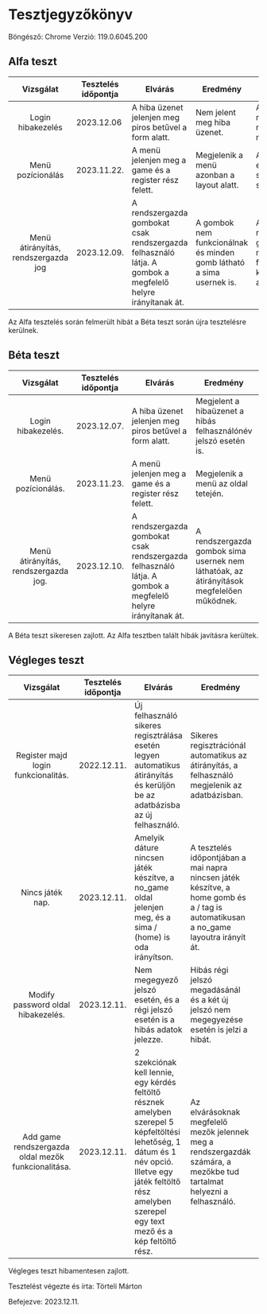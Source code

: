 # Tesztjegyzőkönyv

Böngésző: Chrome Verzió: 119.0.6045.200

## Alfa teszt

| Vizsgálat | Tesztelés időpontja | Elvárás | Eredmény | Hibák |
| :---: | --- | --- | --- | --- |
| Login hibakezelés | 2023.12.06 | A hiba üzenet jelenjen meg piros betűvel a form alatt. | Nem jelent meg hiba üzenet. | A form hibás mezők esetén nem jelenít meg hibát. |
| Menü pozícionálás | 2023.11.22. | A menü jelenjen meg a game és a register rész felett. | Megjelenik a menü azonban a layout alatt. | A viewba az elemek rossz sorrendben szerepelnek. |
| Menü átirányítás, rendszergazda jog | 2023.12.09. | A rendszergazda gombokat csak rendszergazda felhasználó látja. A gombok a megfelelő helyre irányítanak át. | A gombok nem funkcionálnak és minden gomb látható a sima usernek is. | A rendszergazda gombok nincsenek feltételhez kötve, hiányzik a href. |

Az Alfa tesztelés során felmerült hibát a Béta teszt során újra tesztelésre kerülnek.

## Béta teszt

| Vizsgálat | Tesztelés időpontja | Elvárás | Eredmény | Hibák |
| :---: | --- | --- | --- | --- |
| Login hibakezelés. | 2023.12.07. | A hiba üzenet jelenjen meg piros betűvel a form alatt. | Megjelent a hibaüzenet a hibás felhasználónév jelszó esetén is. | Nincs hiba. |
| Menü pozícionálás. | 2023.11.23. | A menü jelenjen meg a game és a register rész felett. | Megjelenik a menü az oldal tetején. | Nincs hiba. |
| Menü átirányítás, rendszergazda jog. | 2023.12.10. | A rendszergazda gombokat csak rendszergazda felhasználó látja. A gombok a megfelelő helyre irányítanak át. | A rendszergazda gombok sima usernek nem láthatóak, az átirányítások megfelelően működnek. | Nincs hiba. |

A Béta teszt sikeresen zajlott. Az Alfa tesztben talált hibák javításra kerültek.

## Végleges teszt
| Vizsgálat | Tesztelés időpontja | Elvárás | Eredmény | Hibák |
| :---: | --- | --- | --- | --- |
| Register majd login funkcionalitás. | 2022.12.11. | Új felhasználó sikeres regisztrálása esetén legyen automatikus átirányítás és kerüljön be az adatbázisba az új felhasználó. | Sikeres regisztrációnál automatikus az átirányítás, a felhasználó megjelenik az adatbázisban. | Nincs hiba. |
| Nincs játék nap. | 2023.12.11. | Amelyik dáture nincsen játék készítve, a no_game oldal jelenjen meg, és a sima / (home) is oda irányítson. | A tesztelés időpontjában a mai napra nincsen játék készítve, a home gomb és a / tag is automatikusan a no_game layoutra irányít át. | Nincs hiba. |
| Modify password oldal hibakezelés. | 2023.12.11. | Nem megegyező jelszó esetén, és a régi jelszó esetén is a hibás adatok jelezze. | Hibás régi jelszó megadásánál és a két új jelszó nem megegyezése esetén is jelzi a hibát. | Nincs hiba. |
| Add game rendszergazda oldal mezők funkcionalitása. | 2023.12.11. | 2 szekciónak kell lennie, egy kérdés feltöltő résznek amelyben szerepel 5 képfeltöltési lehetőség, 1 dátum és 1 név opció. Illetve egy játék feltöltő rész amelyben szerepel egy text mező és a kép feltöltő rész. | Az elvárásoknak megfelelő mezők jelennek meg a rendszergazdák számára, a mezőkbe tud tartalmat helyezni a felhasználó. | Nincs hiba. |

Végleges teszt hibamentesen zajlott.

Tesztelést végezte és írta: Törteli Márton

Befejezve: 2023.12.11.
